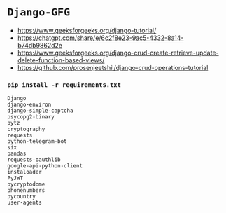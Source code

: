 # `Django-GFG`

- https://www.geeksforgeeks.org/django-tutorial/
- https://chatgpt.com/share/e/6c2f8e23-9ac5-4332-8a14-b74db9862d2e
- https://www.geeksforgeeks.org/django-crud-create-retrieve-update-delete-function-based-views/
- https://github.com/prosenjeetshil/django-crud-operations-tutorial

### `pip install -r requirements.txt`

```
Django
django-environ
django-simple-captcha
psycopg2-binary
pytz
cryptography
requests
python-telegram-bot
six
pandas
requests-oauthlib
google-api-python-client
instaloader
PyJWT
pycryptodome
phonenumbers
pycountry
user-agents
```

